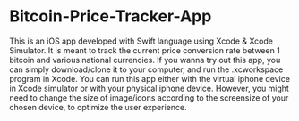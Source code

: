 # Bitcoin-Price-Tracker-App
This is an iOS app developed with Swift language using Xcode &amp; Xcode Simulator. 
It is meant to track the current price conversion rate between 1 bitcoin and various national currencies. 
If you wanna try out this app, you can simply download/clone it to your computer, and run the .xcworkspace program in Xcode. 
You can run this app either with the virtual iphone device in Xcode simulator or with your physical iphone device. 
However, you might need to change the size of image/icons according to the screensize of your chosen device, to optimize the user experience.
